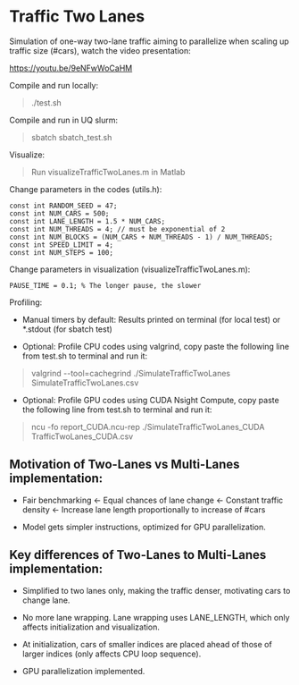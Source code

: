 # Traffic Two Lanes

Simulation of one-way two-lane traffic aiming to parallelize when scaling up traffic size (#cars), watch the video presentation:

https://youtu.be/9eNFwWoCaHM

Compile and run locally:

> ./test.sh

Compile and run in UQ slurm:

> sbatch sbatch_test.sh

Visualize:

> Run visualizeTrafficTwoLanes.m in Matlab

Change parameters in the codes (utils.h):

```
const int RANDOM_SEED = 47;
const int NUM_CARS = 500;
const int LANE_LENGTH = 1.5 * NUM_CARS;
const int NUM_THREADS = 4; // must be exponential of 2
const int NUM_BLOCKS = (NUM_CARS + NUM_THREADS - 1) / NUM_THREADS;
const int SPEED_LIMIT = 4;
const int NUM_STEPS = 100;
```

Change parameters in visualization (visualizeTrafficTwoLanes.m):

```
PAUSE_TIME = 0.1; % The longer pause, the slower
```

Profiling: 

* Manual timers by default: Results printed on terminal (for local test) or *.stdout (for sbatch test)

* Optional: Profile CPU codes using valgrind, copy paste the following line from test.sh to terminal and run it:

> valgrind --tool=cachegrind ./SimulateTrafficTwoLanes SimulateTrafficTwoLanes.csv

* Optional: Profile GPU codes using CUDA Nsight Compute, copy paste the following line from test.sh to terminal and run it:

> ncu -fo report_CUDA.ncu-rep ./SimulateTrafficTwoLanes_CUDA TrafficTwoLanes_CUDA.csv

## Motivation of Two-Lanes vs Multi-Lanes implementation:

* Fair benchmarking <- Equal chances of lane change <- Constant traffic density <- Increase lane length proportionally to increase of #cars

* Model gets simpler instructions, optimized for GPU parallelization.

## Key differences of Two-Lanes to Multi-Lanes implementation:

* Simplified to two lanes only, making the traffic denser, motivating cars to change lane.

* No more lane wrapping. Lane wrapping uses LANE_LENGTH, which only affects initialization and visualization.

* At initialization, cars of smaller indices are placed ahead of those of larger indices (only affects CPU loop sequence).

* GPU parallelization implemented.
